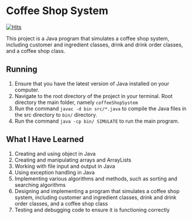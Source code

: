 # Coffee Shop System

[![Hits](https://hits.sh/github.com/vmsaif/coffeeShopSystem.svg?label=Visits&color=100b75)](https://hits.sh/github.com/vmsaif/coffeeShopSystem/)

This project is a Java program that simulates a coffee shop system, including customer and ingredient classes, drink and drink order classes, and a coffee shop class.

## Running
1. Ensure that you have the latest version of Java installed on your computer.
2. Navigate to the root directory of the project in your terminal. Root directory the main folder, namely `coffeeShopSystem`
3. Run the command `javac -d bin src/*.java` to compile the Java files in the src directory to `bin/` directory.
4. Run the command `java -cp bin/ SIMULATE` to run the main program.

## What I Have Learned

1. Creating and using object in Java
2. Creating and manipulating arrays and ArrayLists
3. Working with file input and output in Java
4. Using exception handling in Java
5. Implementing various algorithms and methods, such as sorting and searching algorithms
6. Designing and implementing a program that simulates a coffee shop system, including customer and ingredient classes, drink and drink order classes, and a coffee shop class
7. Testing and debugging code to ensure it is functioning correctly


